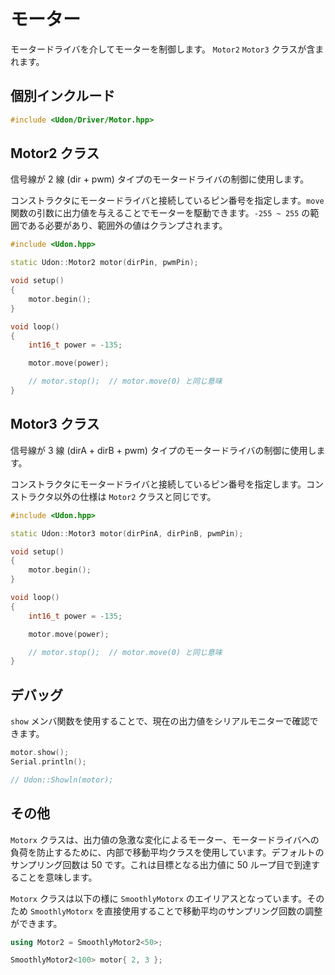 # モーター

モータードライバを介してモーターを制御します。 `Motor2` `Motor3` クラスが含まれます。

## 個別インクルード

```cpp
#include <Udon/Driver/Motor.hpp>
```

## Motor2 クラス

信号線が 2 線 (dir + pwm) タイプのモータードライバの制御に使用します。

コンストラクタにモータードライバと接続しているピン番号を指定します。`move` 関数の引数に出力値を与えることでモーターを駆動できます。`-255 ~ 255` の範囲である必要があり、範囲外の値はクランプされます。

```cpp
#include <Udon.hpp>

static Udon::Motor2 motor(dirPin, pwmPin);

void setup()
{
    motor.begin();
}

void loop()
{
    int16_t power = -135;

    motor.move(power);

    // motor.stop();  // motor.move(0) と同じ意味
}
```

## Motor3 クラス

信号線が 3 線 (dirA + dirB + pwm) タイプのモータードライバの制御に使用します。

コンストラクタにモータードライバと接続しているピン番号を指定します。コンストラクタ以外の仕様は `Motor2` クラスと同じです。

```cpp
#include <Udon.hpp>

static Udon::Motor3 motor(dirPinA, dirPinB, pwmPin);

void setup()
{
    motor.begin();
}

void loop()
{
    int16_t power = -135;

    motor.move(power);

    // motor.stop();  // motor.move(0) と同じ意味
}
```

## デバッグ

`show` メンバ関数を使用することで、現在の出力値をシリアルモニターで確認できます。

```cpp
motor.show();
Serial.println();

// Udon::Showln(motor);
```

## その他

`Motorx` クラスは、出力値の急激な変化によるモーター、モータードライバへの負荷を防止するために、内部で移動平均クラスを使用しています。デフォルトのサンプリング回数は 50 です。これは目標となる出力値に 50 ループ目で到達することを意味します。

`Motorx` クラスは以下の様に `SmoothlyMotorx` のエイリアスとなっています。そのため `SmoothlyMotorx` を直接使用することで移動平均のサンプリング回数の調整ができます。

```cpp
using Motor2 = SmoothlyMotor2<50>;
```

```cpp
SmoothlyMotor2<100> motor{ 2, 3 };
```
